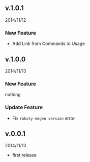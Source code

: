 ## v.1.0.1
2014/11/12

### New Feature
* Add Link from Commands to Usage

## v.1.0.0
2014/11/10

### New Feature
nothing

### Update Feature
* Fix `ruboty-megen version` error

## v.0.0.1
2014/11/10

* first release
